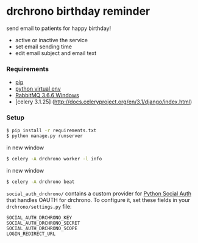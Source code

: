 # drchrono birthday reminder
send email to patients for happy birthday!
- active or inactive the service
- set email sending time
- edit email subject and email text

### Requirements
- [pip](https://pip.pypa.io/en/stable/)
- [python virtual env](https://packaging.python.org/installing/#creating-and-using-virtual-environments)
- [RabbitMQ 3.6.6 Windows](https://www.rabbitmq.com/download.html)
- [celery 3.1.25] (http://docs.celeryproject.org/en/3.1/django/index.html)

### Setup
``` bash
$ pip install -r requirements.txt
$ python manage.py runserver
```
in new window
``` bash
$ celery -A drchrono worker -l info
```
in new window
``` bash
$ celery -A drchrono beat
```
`social_auth_drchrono/` contains a custom provider for [Python Social Auth](http://psa.matiasaguirre.net/) that handles OAUTH for drchrono. To configure it, set these fields in your `drchrono/settings.py` file:

```
SOCIAL_AUTH_DRCHRONO_KEY
SOCIAL_AUTH_DRCHRONO_SECRET
SOCIAL_AUTH_DRCHRONO_SCOPE
LOGIN_REDIRECT_URL
```
